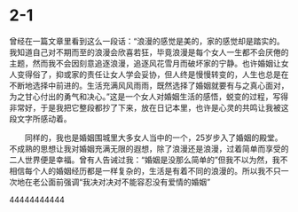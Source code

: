 # 2-1

曾经在一篇文章里看到这么一段话：“浪漫的感觉是美的，家的感觉却是踏实的。我知道自己对不期而至的浪漫会欣喜若狂，毕竟浪漫是每个女人一生都不会厌倦的主题，然而我不会因刻意追逐浪漫，追逐风花雪月而破坏家的宁静。也许婚姻让女人变得俗了，抑或家的责任让女人学会妥协，但人终是慢慢转变的，人生也总是在不断地选择中前进的。生活充满风风雨雨，既然选择了婚姻就要有与之真心面对，为之甘心付出的勇气和决心。”这是一个女人对婚姻生活的感悟，蜕变的过程，写得非常好，于是我把它整段都抄了下来，放在日记本里，也许是心灵的共鸣让我被这段文字所感动着。

　　同样的，我也是婚姻围城里大多女人当中的一个，25岁步入了婚姻的殿堂。不成熟的思想让我对婚姻充满无限的遐想，除了浪漫还是浪漫，过着简单而享受的二人世界便是幸福。曾有人告诫过我：“婚姻是没那么简单的”但我不以为然，我不相信每个人的婚姻经历都是一样复杂的，生活是有着不同的浪漫的。所以我不只一次地在老公面前强调“我决对决对不能容忍没有爱情的婚姻”

44444444444